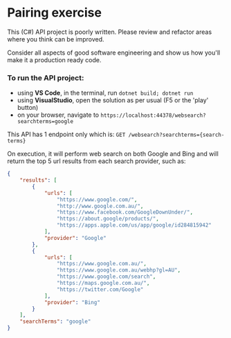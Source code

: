 # Pairing exercise
This (C#) API project is poorly written. Please review and refactor areas where you think can be improved. 

Consider all aspects of good software engineering and show us how you'll make it a production ready code.


### To run the API project:
- using **VS Code**, in the terminal, run `dotnet build; dotnet run` 
- using **VisualStudio**, open the solution as per usual (F5 or the 'play' button)
- on your browser, navigate to `https://localhost:44378/websearch?searchterms=google`


This API has 1 endpoint only which is: `GET /websearch?searchterms={search-terms}` 

On execution, it will perform web search on both Google and Bing and will return the top 5 url results from each search provider, such as:

```json
{
    "results": [
        {
            "urls": [
                "https://www.google.com/",
                "http://www.google.com.au/",
                "https://www.facebook.com/GoogleDownUnder/",
                "https://about.google/products/",
                "https://apps.apple.com/us/app/google/id284815942"
            ],
            "provider": "Google"
        },
        {
            "urls": [
                "https://www.google.com.au/",
                "https://www.google.com.au/webhp?gl=AU",
                "https://www.google.com/search",
                "https://maps.google.com.au/",
                "https://twitter.com/Google"
            ],
            "provider": "Bing"
        }
    ],
    "searchTerms": "google"
}
```
